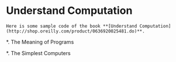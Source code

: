 Understand Computation
======

    Here is some sample code of the book **[Understand Computation](http://shop.oreilly.com/product/0636920025481.do)**.

*. The Meaning of Programs

*. The Simplest Computers
